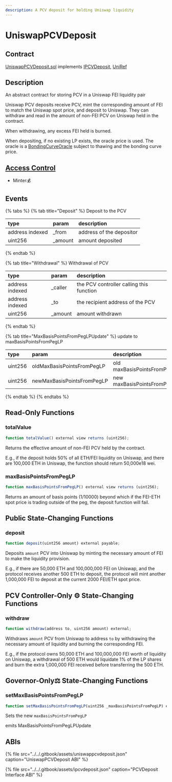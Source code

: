 ```yaml
---
description: A PCV deposit for holding Uniswap liquidity
---
```


# UniswapPCVDeposit

## Contract

[UniswapPCVDeposit.sol](https://github.com/fei-protocol/fei-protocol-core/blob/master/contracts/pcv/UniswapPCVDeposit.sol) implements [IPCVDeposit](https://github.com/fei-protocol/fei-protocol-core/blob/master/contracts/pcv/IPCVDeposit.sol), [UniRef](https://github.com/fei-protocol/fei-protocol-core/blob/master/contracts/refs/UniRef.sol)

## Description

An abstract contract for storing PCV in a Uniswap FEI liquidity pair

Uniswap PCV deposits receive PCV, mint the corresponding amount of FEI to match the Uniswap spot price, and deposit to Uniswap. They can withdraw and read in the amount of non-FEI PCV on Uniswap held in the contract.

When withdrawing, any excess FEI held is burned.

When depositing, if no existing LP exists, the oracle price is used. The oracle is a [BondingCurveOracle](https://github.com/fei-protocol/fei-protocol-core/wiki/BondingCurveOracle) subject to thawing and the bonding curve price.

## [Access Control](../access-control/) 

* Minter💰

## Events

{% tabs %}
{% tab title="Deposit" %}
Deposit to the PCV

| type | param | description |
| :--- | :--- | :--- |
| address indexed | \_from | address of the depositor |
| uint256 | \_amount | amount deposited |
{% endtab %}

{% tab title="Withdrawal" %}
Withdrawal of PCV

| type | param | description |
| :--- | :--- | :--- |
| address indexed | \_caller | the PCV controller calling this function |
| address indexed | \_to | the recipient address of the PCV |
| uint256 | \_amount | amount withdrawn |
{% endtab %}

{% tab title="MaxBasisPointsFromPegLPUpdate" %}
update to maxBasisPointsFromPegLP

| type | param | description |
| :--- | :--- | :--- |
| uint256 | oldMaxBasisPointsFromPegLP | old maxBasisPointsFromPegLP |
| uint256 | newMaxBasisPointsFromPegLP | new maxBasisPointsFromPegLP |
{% endtab %}
{% endtabs %}

## Read-Only Functions

### totalValue

```javascript
function totalValue() external view returns (uint256);
```

Returns the effective amount of non-FEI PCV held by the contract. 

E.g., if the deposit holds 50% of all ETH/FEI liquidity on Uniswap, and there are 100,000 ETH in Uniswap, the function should return 50,000e18 wei.

### maxBasisPointsFromPegLP

```javascript
function maxBasisPointsFromPegLP() external view returns (uint256);
```

Returns an amount of basis points \(1/10000\) beyond which if the FEI-ETH spot price is trading outside of the peg, the deposit function will fail.

## Public State-Changing Functions

### deposit

```javascript
function deposit(uint256 amount) external payable;
```

Deposits `amount` PCV into Uniswap by minting the necessary amount of FEI to make the liquidity provision.

E.g., if there are 50,000 ETH and 100,000,000 FEI on Uniswap, and the protocol receives another 500 ETH to deposit, the protocol will mint another 1,000,000 FEI to deposit at the current 2000 FEI/ETH spot price.

## PCV Controller-Only ⚙️ State-Changing Functions

### withdraw

```javascript
function withdraw(address to, uint256 amount) external;
```

Withdraws `amount` PCV from Uniswap to address `to` by withdrawing the necessary amount of liquidity and burning the corresponding FEI.

E.g., if the protocol owns 50,000 ETH and 100,000,000 FEI worth of liquidity on Uniswap, a withdrawal of 500 ETH would liquidate 1% of the LP shares and burn the extra 1,000,000 FEI received before transferring the 500 ETH.

## Governor-Only⚖️ State-Changing Functions

### setMaxBasisPointsFromPegLP

```javascript
function setMaxBasisPointsFromPegLP(uint256 _maxBasisPointsFromPegLP) external view;
```

Sets the new `maxBasisPointsFromPegLP`

emits MaxBasisPointsFromPegLPUpdate

## ABIs

{% file src="../../.gitbook/assets/uniswappcvdeposit.json" caption="UniswapPCVDeposit ABI" %}

{% file src="../../.gitbook/assets/ipcvdeposit.json" caption="PCVDeposit Interface ABI" %}



